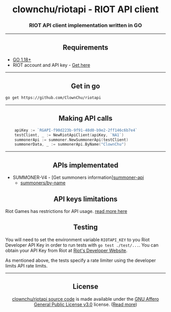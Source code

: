 <h1 align="center">clownchu/riotapi - RIOT API client</h1>
<h3 align="center">RIOT API client implementation written in GO</h3>

<hr>

<h2 align="center" id="requirements">Requirements</h2>

* [GO 1.18+](https://go.dev/doc/install)
* RIOT account and API key - [Get here](https://developer.riotgames.com/)

<hr>

<h2 id="get-in-go" align="center">Get in go</h2>

```bash
go get https://github.com/ClownChu/riotapi
```

<hr>

<h2 id="making-api-calls" align="center">Making API calls</h2>

```go
    apiKey := `RGAPI-f90d223b-9f91-48d0-b9e2-2ff146c6b7e4`
	testClient, _ := NewRiotApiClient(apiKey, `NA1`)
	summonerApi := summoner.NewSummonerApi(testClient)
	summonerData, _ := summonerApi.ByName("ClownChu")
```

<hr>

<h2 id="apis-implementated" align="center">APIs implementated</h2>

* SUMMONER-V4 - [Get summoners information][summoner-api](https://developer.riotgames.com/apis#summoner-v4/)
    * [summoners/by-name](https://developer.riotgames.com/apis#summoner-v4/GET_getBySummonerName)

<h2 id="api-keys-limitations" align="center">API keys limitations</h2>

Riot Games has restrictions for API usage. [read more here](https://developer.riotgames.com/docs/portal#web-apis_personal-api-keys)

<h2 id="testing" align="center">Testing</h2>

You will need to set the environment variable `RIOTAPI_KEY` to you Riot Developer API Key in order to run tests
with `go test ./test/...`. You can obtain your API Key from Riot at [Riot's Developer Website](https://developer.riotgames.com/).

As mentioned above, the tests specify a rate limiter using the developer limits API rate limits.

<hr>

<h2 align="center" id="license">License</h2>
<div align="center">
    <a href="https://github.com/ClownChu/riotapi" target="_blank">clownchu/riotapi source code</a> is made available under the <a href="https://www.gnu.org/licenses/agpl-3.0.en.html" target="_blank">GNU Affero General Public License v3.0</a> license. (<a href="https://choosealicense.com/licenses/agpl-3.0/" target="_blank">Read more</a>)
</div>